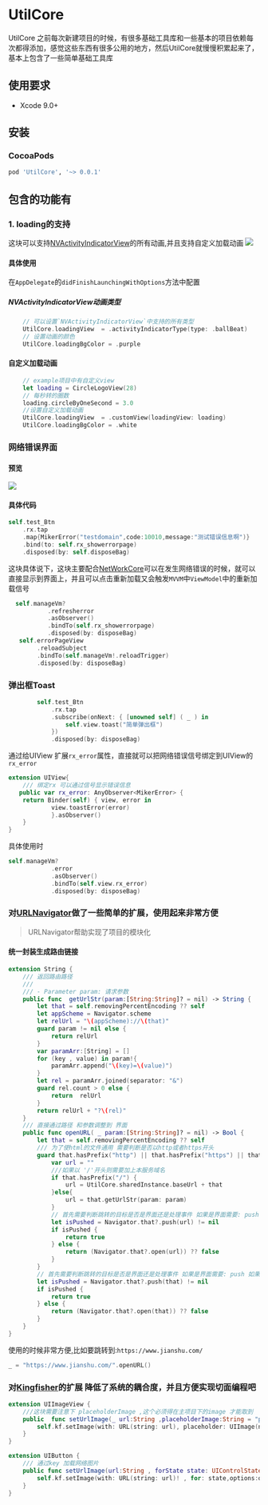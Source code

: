 # UtilCore

UtilCore 之前每次新建项目的时候，有很多基础工具库和一些基本的项目依赖每次都得添加，感觉这些东西有很多公用的地方，然后UtilCore就慢慢积累起来了，基本上包含了一些简单基础工具库

## 使用要求

* Xcode 9.0+
## 安装

### CocoaPods

```ruby
pod 'UtilCore', '~> 0.0.1'
```

## 包含的功能有

### 1. loading的支持

  这块可以支持[NVActivityIndicatorView](https://github.com/ninjaprox/NVActivityIndicatorView)的所有动画,并且支持自定义加载动画
![](./doc/loading.png)
#### 具体使用

在`AppDelegate`的`didFinishLaunchingWithOptions`方法中配置

##### NVActivityIndicatorView动画类型
```swift
    // 可以设置`NVActivityIndicatorView`中支持的所有类型
    UtilCore.loadingView  = .activityIndicatorType(type: .ballBeat)
    // 设置动画的颜色
    UtilCore.loadingBgColor = .purple
```
#### 自定义加载动画
```swift
    // example项目中有自定义view
    let loading = CircleLogoView(28)
    // 每秒转的圈数
    loading.circleByOneSecond = 3.0
    //设置自定义加载动画
    UtilCore.loadingView  = .customView(loadingView: loading)
    UtilCore.loadingBgColor = .white
```
### 网络错误界面

#### 预览
![](./doc/errorpage.png)

#### 具体代码
```swift
self.test_Btn
    .rx.tap
    .map{MikerError("testdomain",code:10010,message:"测试错误信息啊")}
    .bind(to: self.rx_showerrorpage)
    .disposed(by: self.disposeBag)
```
 这块具体说下，这块主要配合[NetWorkCore](https://github.com/SeongBrave/NetWorkCore)可以在发生网络错误的时候，就可以直接显示到界面上，并且可以点击重新加载又会触发`MVVM`中`ViewModel`中的重新加载信号
 ```swift
   self.manageVm?
            .refresherror
            .asObserver()
            .bindTo(self.rx_showerrorpage)
            .disposed(by: disposeBag)
    self.errorPageView
         .reloadSubject
         .bindTo(self.manageVm!.reloadTrigger)
         .disposed(by: disposeBag)
 ```

### 弹出框Toast

```swift
        self.test_Btn
            .rx.tap
            .subscribe(onNext: { [unowned self] ( _ ) in
                self.view.toast("简单弹出框")
            })
            .disposed(by: disposeBag)

```
通过给UIView 扩展`rx_error`属性，直接就可以把网络错误信号绑定到UIView的`rx_error`
```swift
extension UIView{
    /// 绑定rx 可以通过信号显示错误信息
   public var rx_error: AnyObserver<MikerError> {
    return Binder(self) { view, error in
            view.toastError(error)
            }.asObserver()
    }
}
```
具体使用时
```swift
self.manageVm?
            .error
            .asObserver()
            .bindTo(self.view.rx_error)
            .disposed(by: disposeBag)
```

### 对[URLNavigator](https://github.com/devxoul/URLNavigator)做了一些简单的扩展，使用起来非常方便
>URLNavigator帮助实现了项目的模块化

#### 统一封装生成路由链接
```swift
extension String {
    /// 返回路由路径
    ///
    /// - Parameter param: 请求参数
    public func  getUrlStr(param:[String:String]? = nil) -> String {
        let that = self.removingPercentEncoding ?? self
        let appScheme = Navigator.scheme
        let relUrl = "\(appScheme)://\(that)"
        guard param != nil else {
            return relUrl
        }
        var paramArr:[String] = []
        for (key , value) in param!{
            paramArr.append("\(key)=\(value)")
        }
        let rel = paramArr.joined(separator: "&")
        guard rel.count > 0 else {
            return  relUrl
        }
        return relUrl + "?\(rel)"
    }
    /// 直接通过路径 和参数调整到 界面
    public func openURL( _ param:[String:String]? = nil) -> Bool {
        let that = self.removingPercentEncoding ?? self
        /// 为了使html的文件通用 需要判断是否以http或者https开头
        guard that.hasPrefix("http") || that.hasPrefix("https") || that.hasPrefix("\(Navigator.scheme )://") else {
            var url = ""
            ///如果以 '/'开头则需要加上本服务域名
            if that.hasPrefix("/") {
                url = UtilCore.sharedInstance.baseUrl + that
            }else{
                url = that.getUrlStr(param: param)
            }
            // 首先需要判断跳转的目标是否是界面还是处理事件 如果是界面需要: push 如果是事件则需要用:open
            let isPushed = Navigator.that?.push(url) != nil
            if isPushed {
                return true
            } else {
                return (Navigator.that?.open(url)) ?? false
            }
        }
        // 首先需要判断跳转的目标是否是界面还是处理事件 如果是界面需要: push 如果是事件则需要用:open
        let isPushed = Navigator.that?.push(that) != nil
        if isPushed {
            return true
        } else {
            return (Navigator.that?.open(that)) ?? false
        }
    }
}
```
使用的时候非常方便,比如要跳转到:`https://www.jianshu.com/`
```swift
_ = "https://www.jianshu.com/".openURL()
```

### 对[Kingfisher](https://github.com/onevcat/Kingfisher)的扩展 降低了系统的耦合度，并且方便实现切面编程吧

```swift
extension UIImageView {
    ///这块需要注意下 placeholderImage ,这个必须得在主项目下的image 才能取到
    public  func setUrlImage(_ url:String ,placeholderImage:String = "placeholder",options:KingfisherOptionsInfo = [.transition(ImageTransition.fade(1.2))]) -> Void {
        self.kf.setImage(with: URL(string: url), placeholder: UIImage(named: placeholderImage), options: options)
    }
}
```
```swift
extension UIButton {
    /// 通过key 加载网络图片
    public func setUrlImage(url:String , forState state: UIControlState = .normal , options:KingfisherOptionsInfo = [.transition(ImageTransition.fade(1.2))]) -> Void {
        self.kf.setImage(with: URL(string: url)! , for: state,options:options)
    }
}
```
